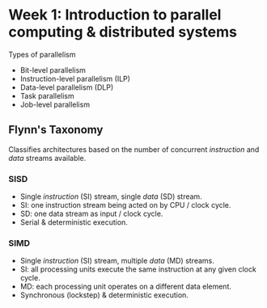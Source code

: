 # Week 1: Introduction to parallel computing & distributed systems

Types of parallelism

* Bit-level parallelism
* Instruction-level parallelism (ILP)
* Data-level parallelism (DLP)
* Task parallelism
* Job-level parallelism

## Flynn's Taxonomy

Classifies architectures based on the number of concurrent *instruction* and *data* streams available.

### SISD

* Single *instruction* (SI) stream, single *data* (SD) stream.
* SI: one instruction stream being acted on by CPU / clock cycle.
* SD: one data stream as input / clock cycle.
* Serial & deterministic execution.

### SIMD

* Single *instruction* (SI) stream, multiple *data* (MD) streams.
* SI: all processing units execute the same instruction at any given clock cycle.
* MD: each processing unit operates on a different data element.
* Synchronous (lockstep) & deterministic execution.
